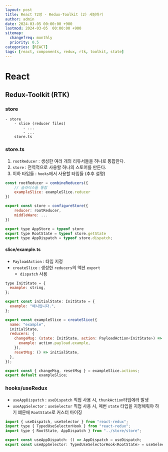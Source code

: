 ```yaml
---
layout: post
title: React 72장 - Redux-Toolkit (2) 세팅하기
author: admin
date: 2024-03-05 00:00:00 +900
lastmod: 2024-03-05  00:00:00 +900
sitemap:
  changefreq: monthly
  priority: 0.5
categories: [REACT]
tags: [react, components, redux, rtk, toolkit, state]
---
```


# React

## Redux-Toolkit (RTK)

### store

```
- store
    - slice (reducer files)
        - ...
        - ...
    store.ts
```

### store.ts

1. `rootReducer` : 생성한 여러 개의 리듀서들을 하나로 통합한다.
2. `store` : 전역적으로 사용할 하나의 스토어를 만든다.
3. 이하 타입들 : `hooks`에서 사용할 타입들 (추후 설명)

```jsx
const rootReducer = combineReducers({
    // 슬라이스들 통합
    exampleSlice: exampleSlice.reducer
})

export const store = configureStore({
    reducer: rootReducer,
    middleWare: ...
})

export type AppStore = typeof store
export type RootState = typeof store.getState
export type AppDispatch = typeof store.dispatch;
```

#### slice/example.ts

- `PayloadAction` : 타입 지정
- `createSlice` : 생성한 `reducers`의 액션 `export`
  - `dispatch` 사용

```jsx
type InitState = {
  example: string,
};

export const initialState: InitState = {
  example: "예시입니다.",
};

export const exampleSlice = createSlice({
  name: "example",
  initialState,
  reducers: {
    changeMsg: (state: InitState, action: PayloadAction<InitState>) => ({
      example: action.payload.example,
    }),
    resetMsg: () => initialState,
  },
});

export const { changeMsg, resetMsg } = exampleSlice.actions;
export default exampleSlice;
```

### hooks/useRedux

- `useAppDispatch` : `useDispatch` 직접 사용 시, `thunkAction`타입에러 발생
- `useAppSelector` : `useSelector` 직접 사용 시, 매번 `state` 타입을 지정해줘야 하기 떄문에 `RootState`로 커스터 마이징

```jsx
import { useDispatch, useSelector } from "react-redux";
import type { TypedUseSelectorHook } from "react-redux";
import type { RootState, AppDispatch } from "../store/store";

export const useAppDispatch: () => AppDispatch = useDispatch;
export const useAppSelector: TypedUseSelectorHook<RootState> = useSelector;
```

